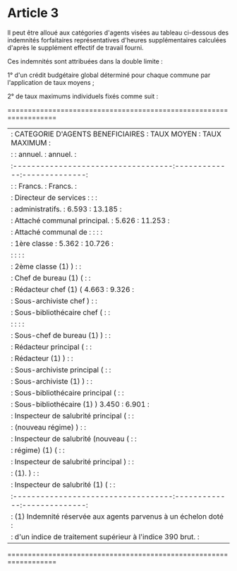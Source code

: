 # Article 3

Il peut être alloué aux catégories d'agents visées au tableau ci-dessous des indemnités forfaitaires représentatives d'heures supplémentaires calculées d'après le supplément effectif de travail fourni.

Ces indemnités sont attribuées dans la double limite :

1° d'un crédit budgétaire global déterminé pour chaque commune par l'application de taux moyens ;

2° de taux maximums individuels fixés comme suit :

==================================================================

<table>
<tr>
<td> :  CATEGORIE D'AGENTS BENEFICIAIRES : TAUX MOYEN  : TAUX MAXIMUM :</td>
</tr>
<tr>
<td> :                                   :   annuel.   :    annuel.   :</td>
</tr>
<tr>
<td> :-----------------------------------:-------------:--------------:</td>
</tr>
<tr>
<td> :                                   :   Francs.   :     Francs.  :</td>
</tr>
<tr>
<td> : Directeur de services             :             :              :</td>
</tr>
<tr>
<td> :   administratifs.                 :     6.593   :     13.185   :</td>
</tr>
<tr>
<td> : Attaché communal principal.       :     5.626   :     11.253   :</td>
</tr>
<tr>
<td> : Attaché communal de :             :             :              :</td>
</tr>
<tr>
<td> :   1ère classe                     :     5.362   :     10.726   :</td>
</tr>
<tr>
<td> :                                   :             :              :</td>
</tr>
<tr>
<td> :   2ème classe (1)                 )             :              :</td>
</tr>
<tr>
<td> : Chef de bureau (1)                (             :              :</td>
</tr>
<tr>
<td> : Rédacteur chef (1)                (     4.663   :      9.326   :</td>
</tr>
<tr>
<td> : Sous-archiviste chef              )             :              :</td>
</tr>
<tr>
<td> : Sous-bibliothécaire chef          (             :              :</td>
</tr>
<tr>
<td> :                                   :             :              :</td>
</tr>
<tr>
<td> : Sous-chef de bureau (1)           )             :              :</td>
</tr>
<tr>
<td> : Rédacteur principal               (             :              :</td>
</tr>
<tr>
<td> : Rédacteur (1)                     )             :              :</td>
</tr>
<tr>
<td> : Sous-archiviste principal         (             :              :</td>
</tr>
<tr>
<td> : Sous-archiviste (1)               )             :              :</td>
</tr>
<tr>
<td> : Sous-bibliothécaire principal     (             :              :</td>
</tr>
<tr>
<td> : Sous-bibliothécaire (1)           )     3.450   :      6.901   :</td>
</tr>
<tr>
<td> : Inspecteur de salubrité principal (             :              :</td>
</tr>
<tr>
<td> :    (nouveau régime)               )             :              :</td>
</tr>
<tr>
<td> : Inspecteur de salubrité (nouveau  (             :              :</td>
</tr>
<tr>
<td> :     régime) (1)                   (             :              :</td>
</tr>
<tr>
<td> : Inspecteur de salubrité principal )             :              :</td>
</tr>
<tr>
<td> :     (1).                          )             :              :</td>
</tr>
<tr>
<td> : Inspecteur de salubrité (1)       (             :              :</td>
</tr>
<tr>
<td> :-----------------------------------:-------------:--------------:</td>
</tr>
<tr>
<td> : (1) Indemnité réservée aux agents parvenus à un échelon doté   :</td>
</tr>
<tr>
<td> : d'un indice de traitement supérieur à l'indice 390 brut.       :</td>
</tr>
</table>

==================================================================
